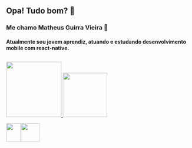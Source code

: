 ## Opa! Tudo bom? 👋

<!--
**GuirraMv/GuirraMv** is a ✨ _special_ ✨ repository because its `README.md` (this file) appears on your GitHub profile.

Here are some ideas to get you started:

- 🔭 I’m currently working on ...
- 🌱 I’m currently learning ...
- 👯 I’m looking to collaborate on ...
- 🤔 I’m looking for help with ...
- 💬 Ask me about ...
- 📫 How to reach me: ...
- 😄 Pronouns: ...
- ⚡ Fun fact: ...
-->
### Me chamo Matheus Guirra Vieira 👋
#### Atualmente sou jovem aprendiz, atuando e estudando desenvolvimento mobile com react-native.

##
<div> 
  <a href="https://github.com/GuirraMv">
  <img height="150cm" src="https://github-readme-stats.vercel.app/api?username=GuirraMv&show_icons=true&theme=tokyonight&count_private=true"/>
  <img height="120cm" src="https://github-readme-stats.vercel.app/api/top-langs/?username=GuirraMv&_icons=true&theme=tokyonight&layout=compact"/> 
 
</div> 

 <p style="display: flex; alingItems="center" >
    <img src="https://icongr.am/devicon/javascript-original.svg?size=128&color=currentColor"  height="50" width="40">
    <img src="https://icongr.am/devicon/react-original.svg?size=130&color=currentColor" height="50" widht="40">
</p>
